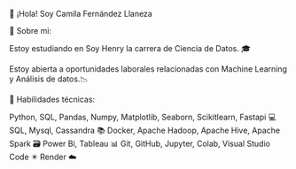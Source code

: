 :wave: ¡Hola! Soy Camila Fernández Llaneza

:information_desk_person: Sobre mi:

Estoy estudiando en Soy Henry la carrera de Ciencia de Datos. :mortar_board:

Estoy abierta a oportunidades laborales relacionadas con Machine Learning y Análisis de datos.:chart_with_downwards_trend:

:wrench: Habilidades técnicas:

Python, SQL, Pandas, Numpy, Matplotlib, Seaborn, Scikitlearn, Fastapi :computer:
SQL, Mysql, Cassandra :books:
Docker, Apache Hadoop, Apache Hive, Apache Spark 🗃️
Power Bi, Tableau :bar_chart:
Git, GitHub, Jupyter, Colab, Visual Studio Code :eight_pointed_black_star:
Render :cloud:
